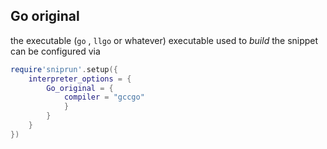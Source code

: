 ## Go original
the executable (`go` , `llgo` or whatever) executable used to _build_ the snippet can be configured via


```lua
require'sniprun'.setup({
    interpreter_options = {
        Go_original = {
            compiler = "gccgo"
            }
        }
    }
})
```


